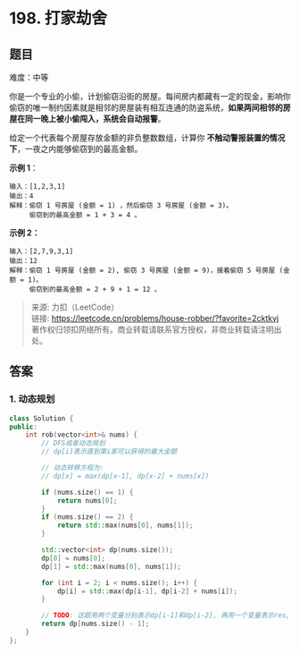 # 198. 打家劫舍

## 题目

难度：中等

你是一个专业的小偷，计划偷窃沿街的房屋。每间房内都藏有一定的现金，影响你偷窃的唯一制约因素就是相邻的房屋装有相互连通的防盗系统，**如果两间相邻的房屋在同一晚上被小偷闯入，系统会自动报警**。

给定一个代表每个房屋存放金额的非负整数数组，计算你 **不触动警报装置的情况下**，一夜之内能够偷窃到的最高金额。

**示例 1**：

```
输入：[1,2,3,1]
输出：4
解释：偷窃 1 号房屋 (金额 = 1) ，然后偷窃 3 号房屋 (金额 = 3)。
     偷窃到的最高金额 = 1 + 3 = 4 。
```

**示例 2：**

```
输入：[2,7,9,3,1]
输出：12
解释：偷窃 1 号房屋 (金额 = 2), 偷窃 3 号房屋 (金额 = 9)，接着偷窃 5 号房屋 (金额 = 1)。
     偷窃到的最高金额 = 2 + 9 + 1 = 12 。

```

> 来源: 力扣（LeetCode）  
> 链接: <https://leetcode.cn/problems/house-robber/?favorite=2cktkvj>  
> 著作权归领扣网络所有。商业转载请联系官方授权，非商业转载请注明出处。

## 答案

### 1. 动态规划

```c++
class Solution {
public:
    int rob(vector<int>& nums) {
        // DFS或者动态规划 
        // dp[i]表示直到第i家可以获得的最大金额

        // 动态转移方程为:
        // dp[x] = max(dp[x-1], dp[x-2] + nums[x])

        if (nums.size() == 1) {
            return nums[0];
        }
        if (nums.size() == 2) {
            return std::max(nums[0], nums[1]);
        }

        std::vector<int> dp(nums.size());
        dp[0] = nums[0];
        dp[1] = std::max(nums[0], nums[1]);

        for (int i = 2; i < nums.size(); i++) {
            dp[i] = std::max(dp[i-1], dp[i-2] + nums[i]);
        }

        // TODO: 这题用两个变量分别表示dp[i-1]和dp[i-2], 再用一个变量表示res, 将空间复杂度优化到O(1)
        return dp[nums.size() - 1];
    }
};
```
